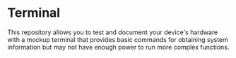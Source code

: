 # Terminal
This repository allows you to test and document your device's hardware with a mockup terminal that provides basic commands for obtaining system information but may not have enough power to run more complex functions.
